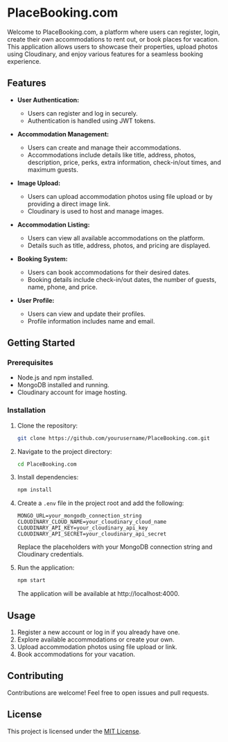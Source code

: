 # PlaceBooking.com

Welcome to PlaceBooking.com, a platform where users can register, login, create their own accommodations to rent out, or book places for vacation. This application allows users to showcase their properties, upload photos using Cloudinary, and enjoy various features for a seamless booking experience.

## Features

- **User Authentication:**
  - Users can register and log in securely.
  - Authentication is handled using JWT tokens.

- **Accommodation Management:**
  - Users can create and manage their accommodations.
  - Accommodations include details like title, address, photos, description, price, perks, extra information, check-in/out times, and maximum guests.

- **Image Upload:**
  - Users can upload accommodation photos using file upload or by providing a direct image link.
  - Cloudinary is used to host and manage images.

- **Accommodation Listing:**
  - Users can view all available accommodations on the platform.
  - Details such as title, address, photos, and pricing are displayed.

- **Booking System:**
  - Users can book accommodations for their desired dates.
  - Booking details include check-in/out dates, the number of guests, name, phone, and price.

- **User Profile:**
  - Users can view and update their profiles.
  - Profile information includes name and email.

## Getting Started

### Prerequisites

- Node.js and npm installed.
- MongoDB installed and running.
- Cloudinary account for image hosting.

### Installation

1. Clone the repository:

    ```bash
    git clone https://github.com/yourusername/PlaceBooking.com.git
    ```

2. Navigate to the project directory:

    ```bash
    cd PlaceBooking.com
    ```

3. Install dependencies:

    ```bash
    npm install
    ```

4. Create a `.env` file in the project root and add the following:

    ```env
    MONGO_URL=your_mongodb_connection_string
    CLOUDINARY_CLOUD_NAME=your_cloudinary_cloud_name
    CLOUDINARY_API_KEY=your_cloudinary_api_key
    CLOUDINARY_API_SECRET=your_cloudinary_api_secret
    ```

    Replace the placeholders with your MongoDB connection string and Cloudinary credentials.

5. Run the application:

    ```bash
    npm start
    ```

    The application will be available at http://localhost:4000.

## Usage

1. Register a new account or log in if you already have one.
2. Explore available accommodations or create your own.
3. Upload accommodation photos using file upload or link.
4. Book accommodations for your vacation.

## Contributing

Contributions are welcome! Feel free to open issues and pull requests.

## License

This project is licensed under the [MIT License](LICENSE).